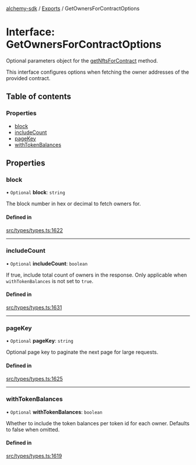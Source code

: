 [alchemy-sdk](../README.md) / [Exports](../modules.md) / GetOwnersForContractOptions

# Interface: GetOwnersForContractOptions

Optional parameters object for the [getNftsForContract](../classes/NftNamespace.md#getnftsforcontract) method.

This interface configures options when fetching the owner addresses of the
provided contract.

## Table of contents

### Properties

- [block](GetOwnersForContractOptions.md#block)
- [includeCount](GetOwnersForContractOptions.md#includecount)
- [pageKey](GetOwnersForContractOptions.md#pagekey)
- [withTokenBalances](GetOwnersForContractOptions.md#withtokenbalances)

## Properties

### block

• `Optional` **block**: `string`

The block number in hex or decimal to fetch owners for.

#### Defined in

[src/types/types.ts:1622](https://github.com/alchemyplatform/alchemy-sdk-js/blob/432c999/src/types/types.ts#L1622)

___

### includeCount

• `Optional` **includeCount**: `boolean`

If true, include total count of owners in the response. Only applicable
when `withTokenBalances` is not set to `true`.

#### Defined in

[src/types/types.ts:1631](https://github.com/alchemyplatform/alchemy-sdk-js/blob/432c999/src/types/types.ts#L1631)

___

### pageKey

• `Optional` **pageKey**: `string`

Optional page key to paginate the next page for large requests.

#### Defined in

[src/types/types.ts:1625](https://github.com/alchemyplatform/alchemy-sdk-js/blob/432c999/src/types/types.ts#L1625)

___

### withTokenBalances

• `Optional` **withTokenBalances**: `boolean`

Whether to include the token balances per token id for each owner. Defaults
to false when omitted.

#### Defined in

[src/types/types.ts:1619](https://github.com/alchemyplatform/alchemy-sdk-js/blob/432c999/src/types/types.ts#L1619)
